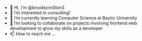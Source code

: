 - 👋 Hi, I’m @brooklynnSton3
- 👀 I’m interested in consulting!
- 🌱 I’m currently learning Computer Science at Baylor University
- 💞️ I’m looking to collaborate on projects involving frontend web development to grow my skills as a developer
- 📫 How to reach me ...

<!---
brooklynnSton3/brooklynnSton3 is a ✨ special ✨ repository because its `README.md` (this file) appears on your GitHub profile.
You can click the Preview link to take a look at your changes.
--->
